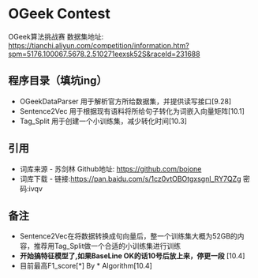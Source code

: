 # OGeek Contest
OGeek算法挑战赛
数据集地址: https://tianchi.aliyun.com/competition/information.htm?spm=5176.100067.5678.2.510271eexsk52S&raceId=231688

## 程序目录（填坑ing）
* OGeekDataParser 用于解析官方所给数据集，并提供读写接口[9.28]
* Sentence2Vec    用于根据现有语料将所给句子转化为词嵌入向量矩阵[10.1]
* Tag_Split       用于创建一个小训练集，减少转化时间[10.3]

## 引用
* 词库来源 - 苏剑林 Github地址: https://github.com/bojone
* 词库下载 - 链接:https://pan.baidu.com/s/1cz0vtOBOtgxsgnl_RY7QZg  密码:ivqv

## 备注
* Sentence2Vec在将数据转换成句向量后，整一个训练集大概为52GB的内容，推荐用Tag_Split做一个合适的小训练集进行训练
* __开始搞特征模型了,如果BaseLine OK的话10号后放上来，停更一段__ [10.4]
* 目前最高F1_score[*] By * Algorithm[10.4]






